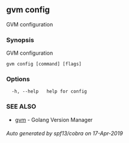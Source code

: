 ## gvm config

GVM configuration

### Synopsis

GVM configuration

```
gvm config [command] [flags]
```

### Options

```
  -h, --help   help for config
```

### SEE ALSO

* [gvm](gvm.md)	 - Golang Version Manager

###### Auto generated by spf13/cobra on 17-Apr-2019
